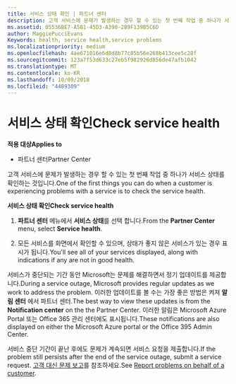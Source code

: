 ```yaml
---
title: 서비스 상태 확인 | 파트너 센터
description: 고객 서비스에 문제가 발생하는 경우 할 수 있는 첫 번째 작업 중 하나가 서비스 상태를 확인하는 것입니다.
ms.assetid: 05536BE7-A581-45D3-A390-2B9F139B5C6D
author: MaggiePucciEvans
Keywords: health, service health,service problems
ms.localizationpriority: medium
ms.openlocfilehash: 4ae671016e6d8d8b77c85b56e268b413cee5c28f
ms.sourcegitcommit: 123a7f53d633c27eb5f982926d856de47afb1042
ms.translationtype: MT
ms.contentlocale: ko-KR
ms.lasthandoff: 10/09/2018
ms.locfileid: "4489309"
---
```

# <a name="check-service-health"></a><span data-ttu-id="14723-103">서비스 상태 확인</span><span class="sxs-lookup"><span data-stu-id="14723-103">Check service health</span></span>

**<span data-ttu-id="14723-104">적용 대상</span><span class="sxs-lookup"><span data-stu-id="14723-104">Applies to</span></span>**

-  <span data-ttu-id="14723-105">파트너 센터</span><span class="sxs-lookup"><span data-stu-id="14723-105">Partner Center</span></span>

<span data-ttu-id="14723-106">고객 서비스에 문제가 발생하는 경우 할 수 있는 첫 번째 작업 중 하나가 서비스 상태를 확인하는 것입니다.</span><span class="sxs-lookup"><span data-stu-id="14723-106">One of the first things you can do when a customer is experiencing problems with a service is to check the service health.</span></span>

**<span data-ttu-id="14723-107">서비스 상태 확인</span><span class="sxs-lookup"><span data-stu-id="14723-107">Check service health</span></span>**

1.  <span data-ttu-id="14723-108">**파트너 센터** 메뉴에서 **서비스 상태**를 선택 합니다.</span><span class="sxs-lookup"><span data-stu-id="14723-108">From the **Partner Center** menu, select **Service health**.</span></span> 

2.  <span data-ttu-id="14723-109">모든 서비스를 화면에서 확인할 수 있으며, 상태가 좋지 않은 서비스가 있는 경우 표시가 됩니다.</span><span class="sxs-lookup"><span data-stu-id="14723-109">You'll see all of your services displayed, along with indications if any are not in good health.</span></span> 

<span data-ttu-id="14723-110">서비스가 중단되는 기간 동안 Microsoft는 문제를 해결하면서 정기 업데이트를 제공합니다.</span><span class="sxs-lookup"><span data-stu-id="14723-110">During a service outage, Microsoft provides regular updates as we work to address the problem.</span></span> <span data-ttu-id="14723-111">이러한 업데이트를 볼 수는 가장 좋은 방법은 켜져 **알림 센터** 에서 파트너 센터.</span><span class="sxs-lookup"><span data-stu-id="14723-111">The best way to view these updates is from the **Notification center** on the the Partner Center.</span></span> <span data-ttu-id="14723-112">이러한 알림은 Microsoft Azure Portal 또는 Office 365 관리 센터에도 표시됩니다.</span><span class="sxs-lookup"><span data-stu-id="14723-112">These notifications are also displayed on either the Microsoft Azure portal or the Office 395 Admin Center.</span></span>

<span data-ttu-id="14723-113">서비스 중단 기간이 끝난 후에도 문제가 계속되면 서비스 요청을 제출합니다.</span><span class="sxs-lookup"><span data-stu-id="14723-113">If the problem still persists after the end of the service outage, submit a service request.</span></span> <span data-ttu-id="14723-114">[고객 대신 문제 보고](report-problems-on-behalf-of-a-customer.md)를 참조하세요.</span><span class="sxs-lookup"><span data-stu-id="14723-114">See [Report problems on behalf of a customer](report-problems-on-behalf-of-a-customer.md).</span></span>

 

 



